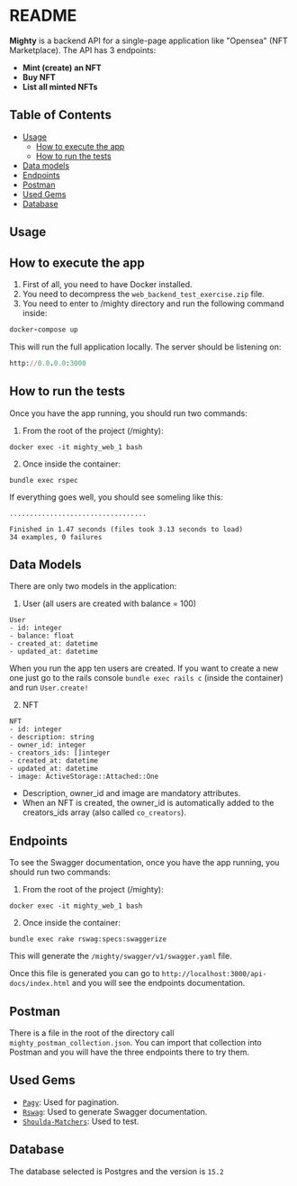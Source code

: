 # README

**Mighty** is a backend API for a single-page application like "Opensea" (NFT Marketplace). The API has 3 endpoints:
- **Mint (create) an NFT**
- **Buy NFT**
- **List all minted NFTs**

## Table of Contents

- [Usage](#usage)
  - [How to execute the app](#how-to-execute-the-app)
  - [How to run the tests](#how-to-run-the-tests)
- [Data models](#data-models)  
- [Endpoints](#endpoints)
- [Postman](#postman)
- [Used Gems](#used-gems)
- [Database](#database)

## Usage

## How to execute the app

1) First of all, you need to have Docker installed.
2) You need to decompress the `web_backend_test_exercise.zip` file.
3) You need to enter to /mighty directory and run the following command inside:
```ruby
docker-compose up
```
This will run the full application locally. The server should be listening on:
```ruby
http://0.0.0.0:3000
```

## How to run the tests

Once you have the app running, you should run two commands:
1) From the root of the project (/mighty):
```
docker exec -it mighty_web_1 bash
```
2) Once inside the container:
```
bundle exec rspec
```

If everything goes well, you should see someling like this:
```
..................................

Finished in 1.47 seconds (files took 3.13 seconds to load)
34 examples, 0 failures
```

## Data Models
There are only two models in the application:
1) User (all users are created with balance = 100)
```
User
- id: integer
- balance: float
- created_at: datetime
- updated_at: datetime
```
When you run the app ten users are created. If you want to create a new one just go to the rails console `bundle exec rails c` (inside the container) and run `User.create!`


2) NFT
```
NFT
- id: integer
- description: string
- owner_id: integer
- creators_ids: []integer
- created_at: datetime
- updated_at: datetime
- image: ActiveStorage::Attached::One
```
- Description, owner_id and image are mandatory attributes.
- When an NFT is created, the owner_id is automatically added to the creators_ids array (also called `co_creators`).


## Endpoints

To see the Swagger documentation, once you have the app running, you should run two commands:
1) From the root of the project (/mighty):
```
docker exec -it mighty_web_1 bash
```
2) Once inside the container:
```
bundle exec rake rswag:specs:swaggerize
```
This will generate the `/mighty/swagger/v1/swagger.yaml` file. 

Once this file is generated you can go to `http://localhost:3000/api-docs/index.html` and you will see the endpoints documentation. 

## Postman

There is a file in the root of the directory call `mighty_postman_collection.json`. You can import that collection into Postman and you will have the three endpoints there to try them.

## Used Gems
- [`Pagy`](https://github.com/ddnexus/pagy): Used for pagination. 
- [`Rswag`](https://github.com/rswag/rswag): Used to generate Swagger documentation.
- [`Shoulda-Matchers`](https://github.com/thoughtbot/shoulda-matchers): Used to test.

## Database
The database selected is Postgres and the version is `15.2`


